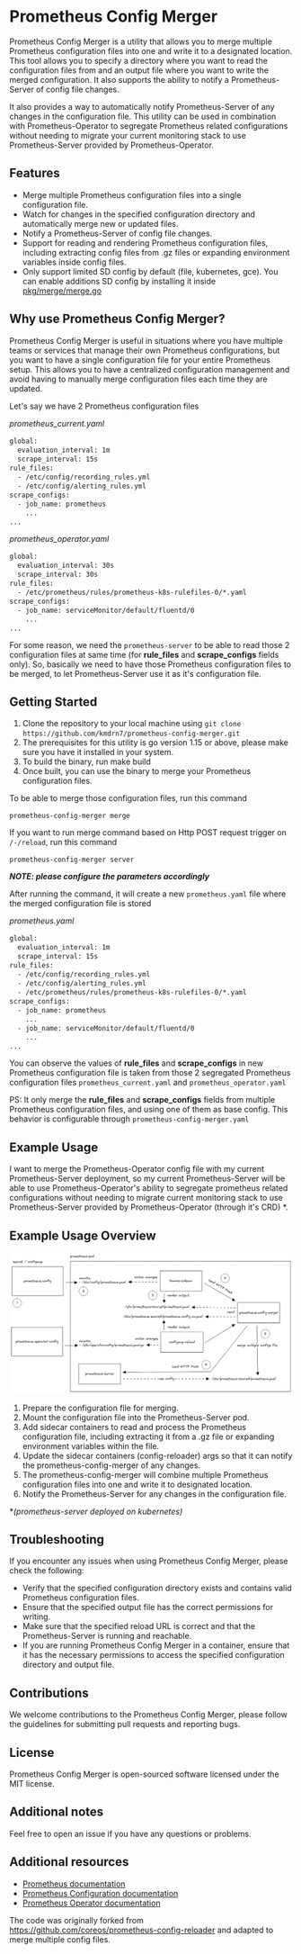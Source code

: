 # Prometheus Config Merger

Prometheus Config Merger is a utility that allows you to merge multiple Prometheus configuration files into one and write it to a designated location. This tool allows you to specify a directory where you want to read the configuration files from and an output file where you want to write the merged configuration. It also supports the ability to notify a Prometheus-Server of config file changes.

It also provides a way to automatically notify Prometheus-Server of any changes in the configuration file. This utility can be used in combination with Prometheus-Operator to segregate Prometheus related configurations without needing to migrate your current monitoring stack to use Prometheus-Server provided by Prometheus-Operator.

## Features

* Merge multiple Prometheus configuration files into a single configuration file.
* Watch for changes in the specified configuration directory and automatically merge new or updated files.
* Notify a Prometheus-Server of config file changes.
* Support for reading and rendering Prometheus configuration files, including extracting config files from .gz files or expanding environment variables inside config files.
* Only support limited SD config by default (file, kubernetes, gce). You can enable additions SD config by installing it inside [pkg/merge/merge.go](pkg/merge/merge.go)

## Why use Prometheus Config Merger?

Prometheus Config Merger is useful in situations where you have multiple teams or services that manage their own Prometheus configurations, but you want to have a single configuration file for your entire Prometheus setup. This allows you to have a centralized configuration management and avoid having to manually merge configuration files each time they are updated.

Let's say we have 2 Prometheus configuration files

*prometheus_current.yaml*
```
global:
  evaluation_interval: 1m
  scrape_interval: 15s
rule_files:
  - /etc/config/recording_rules.yml
  - /etc/config/alerting_rules.yml
scrape_configs:
  - job_name: prometheus
    ...
...
```

*prometheus_operator.yaml*
```
global:
  evaluation_interval: 30s
  scrape_interval: 30s
rule_files:
  - /etc/prometheus/rules/prometheus-k8s-rulefiles-0/*.yaml
scrape_configs:
  - job_name: serviceMonitor/default/fluentd/0
    ...
...
```

For some reason, we need the `prometheus-server` to be able to read those 2 configuration files at same time (for **rule_files** and **scrape_configs** fields only). So, basically we need to have those Prometheus configuration files to be merged, to let Prometheus-Server use it as it's configuration file.

## Getting Started

1. Clone the repository to your local machine using `git clone https://github.com/kmdrn7/prometheus-config-merger.git`
2. The prerequisites for this utility is go version 1.15 or above, please make sure you have it installed in your system.
3. To build the binary, run make build
4. Once built, you can use the binary to merge your Prometheus configuration files.

To be able to merge those configuration files, run this command
```
prometheus-config-merger merge
```

If you want to run merge command based on Http POST request trigger on `/-/reload`, run this command
```
prometheus-config-merger server
```

***NOTE: please configure the parameters accordingly***

After running the command, it will create a new `prometheus.yaml` file where the merged configuration file is stored

*prometheus.yaml*
```
global:
  evaluation_interval: 1m
  scrape_interval: 15s
rule_files:
  - /etc/config/recording_rules.yml
  - /etc/config/alerting_rules.yml
  - /etc/prometheus/rules/prometheus-k8s-rulefiles-0/*.yaml
scrape_configs:
  - job_name: prometheus
    ...
  - job_name: serviceMonitor/default/fluentd/0
    ...
...
```

You can observe the values of **rule_files** and **scrape_configs** in new Prometheus configuration file is taken from those 2 segregated Prometheus configuration files `prometheus_current.yaml` and `prometheus_operator.yaml`

PS: It only merge the **rule_files** and **scrape_configs** fields from multiple Prometheus configuration files, and using one of them as base config. This behavior is configurable through `prometheus-config-merger.yaml`

## Example Usage

I want to merge the Prometheus-Operator config file with my current Prometheus-Server deployment, so my current Prometheus-Server will be able to use Prometheus-Operator's ability to segregate prometheus related configurations without needing to migrate current monitoring stack to use Prometheus-Server provided by Prometheus-Operator (through it's CRD) *.

## Example Usage Overview
![alt](example/prometheus-config-merger.png)
1. Prepare the configuration file for merging.
2. Mount the configuration file into the Prometheus-Server pod.
3. Add sidecar containers to read and process the Prometheus configuration file, including extracting it from a .gz file or expanding environment variables within the file.
4. Update the sidecar containers (config-reloader) args so that it can notify the prometheus-config-merger of any changes.
5. The prometheus-config-merger will combine multiple Prometheus configuration files into one and write it to designated location.
6. Notify the Prometheus-Server for any changes in the configuration file.

**(prometheus-server deployed on kubernetes)*

## Troubleshooting

If you encounter any issues when using Prometheus Config Merger, please check the following:
* Verify that the specified configuration directory exists and contains valid Prometheus configuration files.
* Ensure that the specified output file has the correct permissions for writing.
* Make sure that the specified reload URL is correct and that the Prometheus-Server is running and reachable.
* If you are running Prometheus Config Merger in a container, ensure that it has the necessary permissions to access the specified configuration directory and output file.

## Contributions
We welcome contributions to the Prometheus Config Merger, please follow the guidelines for submitting pull requests and reporting bugs.

## License
Prometheus Config Merger is open-sourced software licensed under the MIT license.

## Additional notes
Feel free to open an issue if you have any questions or problems.

## Additional resources
* [Prometheus documentation](https://prometheus.io/docs/introduction/overview)
* [Prometheus Configuration documentation](https://prometheus.io/docs/prometheus/latest/configuration/configuration/)
* [Prometheus Operator documentation](https://github.com/prometheus-operator/prometheus-operator)

The code was originally forked from https://github.com/coreos/prometheus-config-reloader and adapted to merge multiple config files.